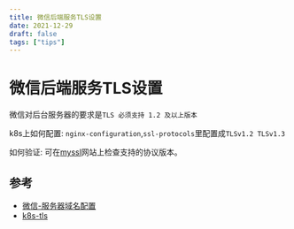 ```yaml
---
title: 微信后端服务TLS设置
date: 2021-12-29
draft: false
tags: ["tips"]
---
```


# 微信后端服务TLS设置

微信对后台服务器的要求是`TLS 必须支持 1.2 及以上版本`

k8s上如何配置: `nginx-configuration`,`ssl-protocols`里配置成`TLSv1.2 TLSv1.3`

如何验证: 可在[myssl](https://myssl.com/)网站上检查支持的协议版本。


## 参考

- [微信-服务器域名配置](https://developers.weixin.qq.com/miniprogram/dev/framework/ability/network.html#1.%20%E6%9C%8D%E5%8A%A1%E5%99%A8%E5%9F%9F%E5%90%8D%E9%85%8D%E7%BD%AE)
- [k8s-tls](https://kubernetes.github.io/ingress-nginx/user-guide/tls/)
